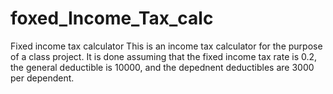 # foxed_Income_Tax_calc
Fixed income tax calculator
This is an income tax calculator for the purpose of a class project. It is done assuming that the fixed income tax rate is 0.2, the general deductible is 10000, and the depednent deductibles are 3000 per dependent.
